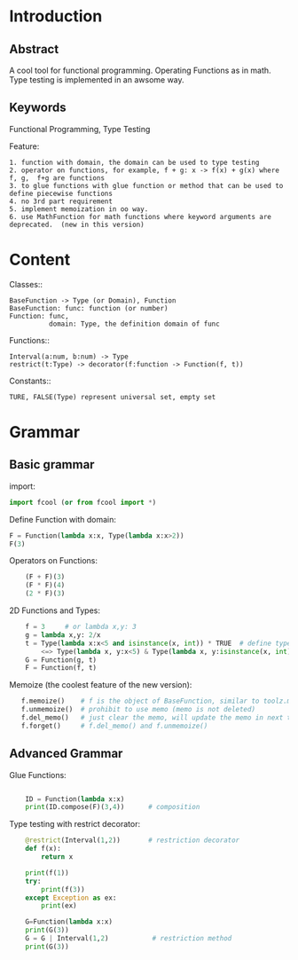 Introduction
=============

Abstract
----------
A cool tool for functional programming. Operating Functions as in math. Type testing is implemented in an awsome way.

Keywords
----------
Functional Programming, Type Testing

Feature:

    1. function with domain, the domain can be used to type testing
    2. operator on functions, for example, f + g: x -> f(x) + g(x) where f, g,  f+g are functions
    3. to glue functions with glue function or method that can be used to define piecewise functions
    4. no 3rd part requirement 
    5. implement memoization in oo way.
    6. use MathFunction for math functions where keyword arguments are deprecated.  (new in this version)


Content
=========

Classes::

    BaseFunction -> Type (or Domain), Function
    BaseFunction: func: function (or number)
    Function: func,
              domain: Type, the definition domain of func

Functions::

    Interval(a:num, b:num) -> Type
    restrict(t:Type) -> decorator(f:function -> Function(f, t))

Constants::

    TURE, FALSE(Type) represent universal set, empty set

Grammar
=========

Basic grammar
-------------

import:

```python
import fcool (or from fcool import *)
```

Define Function with domain:

```python
F = Function(lambda x:x, Type(lambda x:x>2))
F(3)
```

Operators on Functions:

```python
    (F + F)(3)
    (F * F)(4)
    (2 * F)(3)
```

2D Functions and Types:

```python
    f = 3     # or lambda x,y: 3
    g = lambda x,y: 2/x
    t = Type(lambda x:x<5 and isinstance(x, int)) * TRUE  # define type(domain) and functions on it
        <=> Type(lambda x, y:x<5) & Type(lambda x, y:isinstance(x, int))
    G = Function(g, t)
    F = Function(f, t)
```

Memoize (the coolest feature of the new version):

```python   
   f.memoize()    # f is the object of BaseFunction, similar to toolz.memoize(f)
   f.unmemoize()  # prohibit to use memo (memo is not deleted)
   f.del_memo()   # just clear the memo, will update the memo in next time
   f.forget()     # f.del_memo() and f.unmemoize()
```

Advanced Grammar
----------------

Glue Functions:

```python    print(G.glue(F)(3,4), glue(G, F)(3,4))    # glue functions

    ID = Function(lambda x:x)
    print(ID.compose(F)(3,4))      # composition
```

Type testing with restrict decorator:

```python
    @restrict(Interval(1,2))       # restriction decorator
    def f(x):
        return x

    print(f(1))
    try:
        print(f(3))
    except Exception as ex:
        print(ex)

    G=Function(lambda x:x)
    print(G(3))
    G = G | Interval(1,2)           # restriction method   
    print(G(3))
```
